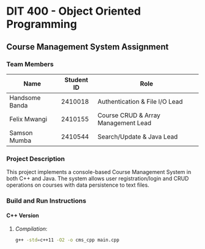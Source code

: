 # DIT 400 - Object Oriented Programming
## Course Management System Assignment

### Team Members

| Name | Student ID | Role |
|------|------------|------|
| Handsome Banda | 2410018 | Authentication & File I/O Lead |
| Felix Mwangi | 2410155 | Course CRUD & Array Management Lead |
| Samson Mumba | 2410544 | Search/Update & Java Lead |

### Project Description
This project implements a console-based Course Management System in both C++ and Java. The system allows user registration/login and CRUD operations on courses with data persistence to text files.

### Build and Run Instructions

#### C++ Version
1. *Compilation*:
   ```bash
   g++ -std=c++11 -O2 -o cms_cpp main.cpp